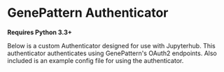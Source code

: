 GenePattern Authenticator
===================

**Requires Python 3.3+**

Below is a custom Authenticator designed for use with Jupyterhub. This authenticator 
authenticates using GenePattern's OAuth2 endpoints. Also included is an example config 
file for using the authenticator.